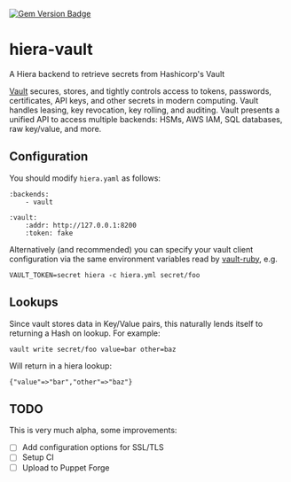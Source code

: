 [![Gem Version Badge](https://img.shields.io/gem/v/hiera-vault.svg)](https://rubygems.org/gems/hiera-vault)

# hiera-vault
A Hiera backend to retrieve secrets from Hashicorp's Vault

[Vault](https://vaultproject.io) secures, stores, and tightly controls access to tokens, passwords, certificates, API keys, and other secrets in modern computing. Vault handles leasing, key revocation, key rolling, and auditing. Vault presents a unified API to access multiple backends: HSMs, AWS IAM, SQL databases, raw key/value, and more.

## Configuration

You should modify `hiera.yaml` as follows:

    :backends:
        - vault

    :vault:
        :addr: http://127.0.0.1:8200
        :token: fake

Alternatively (and recommended) you can specify your vault client configuration
via the same environment variables read by
[vault-ruby](https://github.com/hashicorp/vault-ruby), e.g.

    VAULT_TOKEN=secret hiera -c hiera.yml secret/foo


## Lookups

Since vault stores data in Key/Value pairs, this naturally lends itself to returning a Hash on lookup.
For example:

    vault write secret/foo value=bar other=baz

Will return in a hiera lookup:

    {"value"=>"bar","other"=>"baz"}


## TODO

This is very much alpha, some improvements:

 - [ ] Add configuration options for SSL/TLS
 - [ ] Setup CI
 - [ ] Upload to Puppet Forge
